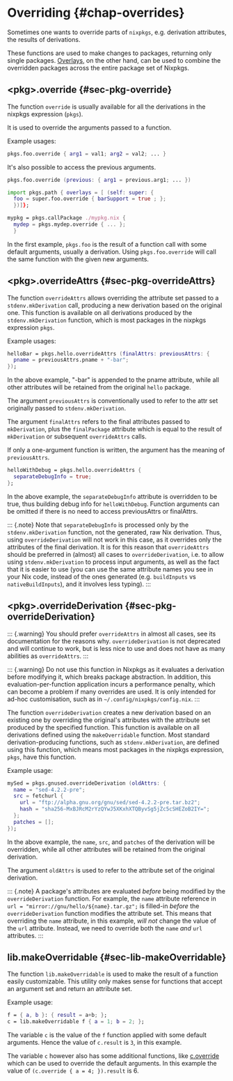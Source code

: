 # Overriding {#chap-overrides}

Sometimes one wants to override parts of `nixpkgs`, e.g. derivation attributes, the results of derivations.

These functions are used to make changes to packages, returning only single packages. [Overlays](#chap-overlays), on the other hand, can be used to combine the overridden packages across the entire package set of Nixpkgs.

## &lt;pkg&gt;.override {#sec-pkg-override}

The function `override` is usually available for all the derivations in the nixpkgs expression (`pkgs`).

It is used to override the arguments passed to a function.

Example usages:

```nix
pkgs.foo.override { arg1 = val1; arg2 = val2; ... }
```

It's also possible to access the previous arguments.

```nix
pkgs.foo.override (previous: { arg1 = previous.arg1; ... })
```

<!-- TODO: move below programlisting to a new section about extending and overlays and reference it -->

```nix
import pkgs.path { overlays = [ (self: super: {
  foo = super.foo.override { barSupport = true ; };
  })]};
```

```nix
mypkg = pkgs.callPackage ./mypkg.nix {
  mydep = pkgs.mydep.override { ... };
  }
```

In the first example, `pkgs.foo` is the result of a function call with some default arguments, usually a derivation. Using `pkgs.foo.override` will call the same function with the given new arguments.

## &lt;pkg&gt;.overrideAttrs {#sec-pkg-overrideAttrs}

The function `overrideAttrs` allows overriding the attribute set passed to a `stdenv.mkDerivation` call, producing a new derivation based on the original one. This function is available on all derivations produced by the `stdenv.mkDerivation` function, which is most packages in the nixpkgs expression `pkgs`.

Example usages:

```nix
helloBar = pkgs.hello.overrideAttrs (finalAttrs: previousAttrs: {
  pname = previousAttrs.pname + "-bar";
});
```

In the above example, "-bar" is appended to the pname attribute, while all other attributes will be retained from the original `hello` package.

The argument `previousAttrs` is conventionally used to refer to the attr set originally passed to `stdenv.mkDerivation`.

The argument `finalAttrs` refers to the final attributes passed to `mkDerivation`, plus the `finalPackage` attribute which is equal to the result of `mkDerivation` or subsequent `overrideAttrs` calls.

If only a one-argument function is written, the argument has the meaning of `previousAttrs`.

```nix
helloWithDebug = pkgs.hello.overrideAttrs {
  separateDebugInfo = true;
};
```

In the above example, the `separateDebugInfo` attribute is overridden to be true, thus building debug info for `helloWithDebug`. Function arguments can be omitted if there is no need to access previousAttrs or finalAttrs.

::: {.note}
Note that `separateDebugInfo` is processed only by the `stdenv.mkDerivation` function, not the generated, raw Nix derivation. Thus, using `overrideDerivation` will not work in this case, as it overrides only the attributes of the final derivation. It is for this reason that `overrideAttrs` should be preferred in (almost) all cases to `overrideDerivation`, i.e. to allow using `stdenv.mkDerivation` to process input arguments, as well as the fact that it is easier to use (you can use the same attribute names you see in your Nix code, instead of the ones generated (e.g. `buildInputs` vs `nativeBuildInputs`), and it involves less typing).
:::

## &lt;pkg&gt;.overrideDerivation {#sec-pkg-overrideDerivation}

::: {.warning}
You should prefer `overrideAttrs` in almost all cases, see its documentation for the reasons why. `overrideDerivation` is not deprecated and will continue to work, but is less nice to use and does not have as many abilities as `overrideAttrs`.
:::

::: {.warning}
Do not use this function in Nixpkgs as it evaluates a derivation before modifying it, which breaks package abstraction. In addition, this evaluation-per-function application incurs a performance penalty, which can become a problem if many overrides are used. It is only intended for ad-hoc customisation, such as in `~/.config/nixpkgs/config.nix`.
:::

The function `overrideDerivation` creates a new derivation based on an existing one by overriding the original's attributes with the attribute set produced by the specified function. This function is available on all derivations defined using the `makeOverridable` function. Most standard derivation-producing functions, such as `stdenv.mkDerivation`, are defined using this function, which means most packages in the nixpkgs expression, `pkgs`, have this function.

Example usage:

```nix
mySed = pkgs.gnused.overrideDerivation (oldAttrs: {
  name = "sed-4.2.2-pre";
  src = fetchurl {
    url = "ftp://alpha.gnu.org/gnu/sed/sed-4.2.2-pre.tar.bz2";
    hash = "sha256-MxBJRcM2rYzQYwJ5XKxhXTQByvSg5jZc5cSHEZoB2IY=";
  };
  patches = [];
});
```

In the above example, the `name`, `src`, and `patches` of the derivation will be overridden, while all other attributes will be retained from the original derivation.

The argument `oldAttrs` is used to refer to the attribute set of the original derivation.

::: {.note}
A package's attributes are evaluated *before* being modified by the `overrideDerivation` function. For example, the `name` attribute reference in `url = "mirror://gnu/hello/${name}.tar.gz";` is filled-in *before* the `overrideDerivation` function modifies the attribute set. This means that overriding the `name` attribute, in this example, *will not* change the value of the `url` attribute. Instead, we need to override both the `name` *and* `url` attributes.
:::

## lib.makeOverridable {#sec-lib-makeOverridable}

The function `lib.makeOverridable` is used to make the result of a function easily customizable. This utility only makes sense for functions that accept an argument set and return an attribute set.

Example usage:

```nix
f = { a, b }: { result = a+b; };
c = lib.makeOverridable f { a = 1; b = 2; };
```

The variable `c` is the value of the `f` function applied with some default arguments. Hence the value of `c.result` is `3`, in this example.

The variable `c` however also has some additional functions, like
[c.override](#sec-pkg-override) which can be used to override the
default arguments. In this example the value of
`(c.override { a = 4; }).result` is 6.
